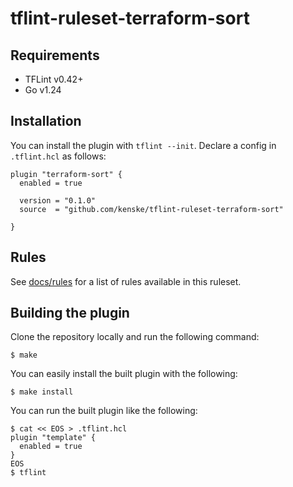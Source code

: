# tflint-ruleset-terraform-sort

## Requirements

- TFLint v0.42+
- Go v1.24

## Installation

You can install the plugin with `tflint --init`. Declare a config in `.tflint.hcl` as follows:

```hcl
plugin "terraform-sort" {
  enabled = true

  version = "0.1.0"
  source  = "github.com/kenske/tflint-ruleset-terraform-sort"

}
```

## Rules

See [docs/rules](docs/rules) for a list of rules available in this ruleset.

## Building the plugin

Clone the repository locally and run the following command:

```
$ make
```

You can easily install the built plugin with the following:

```
$ make install
```

You can run the built plugin like the following:

```
$ cat << EOS > .tflint.hcl
plugin "template" {
  enabled = true
}
EOS
$ tflint
```
